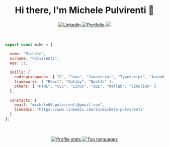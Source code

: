 <div align="center">
  <h1>Hi there, I'm Michele Pulvirenti 👋</h1>
  <a href="https://www.linkedin.com/in/michele-pulvirenti" >
    <img alt="Linkedin" src="https://img.shields.io/badge/Linkedin-blue?style=for-the-badge&logo=linkedin" />
  </a>
  <a href="https://mikecheek.github.io/portfolio" >
    <img alt="Portfolio" src="https://img.shields.io/website?down_color=Red&down_message=Off&label=Portfolio&style=for-the-badge&up_color=blueviolet&up_message=On&url=https%3A%2F%2Fmikecheek.github.io%2Fportfolio" />
  </a>
  <a href="mailto:michele00.pulvirenti@gmail.com" >
    <img src="https://img.shields.io/badge/Email-red?style=for-the-badge" />
  </a>
</div>

<br/>
<br/>

```js
export const mike = {

  name: "Michele",
  surname: "Pulvirenti",
  age: 21,
  
  skills: {
    codingLanguages: [ "C", "Java", "Javascript", "Typescript", "Assembly MIPS", "BASH (Unix Shell)", "PHP" ],
    frameworks: [ "React", "Gatsby", "NextJs" ],
    others: [ "HTML", "CSS", "Linux", "SQL", "Matlab", "Simulink" ]
  },
  
  constacts: {
    email: "michele00.pulvirenti@gmail.com",
    linkedin: "https://www.linkedin.com/in/michele-pulvirenti"
  }
};
```

<br/>
<br/>

<div align="center">
  <a href="https://github.com/mikecheek" target="_blank">
    <img alt="Profile stats" src="https://github-readme-stats.vercel.app/api?username=mikecheek&count_private=true&show_icons=true&theme=radical" />
  </a>
  <a href="https://github.com/mikecheek" target="_blank">
    <img alt="Top languages" src="https://github-readme-stats.vercel.app/api/top-langs/?username=mikecheek&layout=compact&theme=radical" />
  </a>
</div>

<!--
**Mike-cheek/Mike-cheek** is a ✨ _special_ ✨ repository because its `README.md` (this file) appears on your GitHub profile.

Here are some ideas to get you started:

- 🔭 I’m currently working on ...
- 🌱 I’m currently learning ...
- 👯 I’m looking to collaborate on ...
- 🤔 I’m looking for help with ...
- 💬 Ask me about ...
- 📫 How to reach me: ...
- 😄 Pronouns: ...
- ⚡ Fun fact: ...
-->
